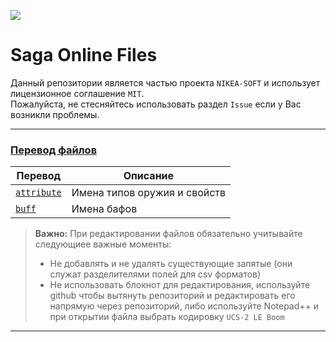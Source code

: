 ![](https://encrypted-tbn0.gstatic.com/images?q=tbn:ANd9GcRoHPzNp30TQnfo_gl6lBdzAhrnSBR2KrFnjURosst2r2vOi7XVTw&s)
# Saga Online Files
Данный репозитории является частью проекта `NIKEA-SOFT` и использует лицензионное соглашение `MIT`.  
Пожалуйста, не стесняйтесь использовать раздел `Issue` если у Вас возникли проблемы.

---
### [Перевод файлов](https://github.com/NIKEA-SOFT/SagaOnline-Files/tree/master/localization)

|    Перевод    |            Описание            |
| ------------- | ------------------------------ |
|  [`attribute`](https://github.com/NIKEA-SOFT/SagaOnline-Files/tree/master/localization/attribute.csv)  |   Имена типов оружия и свойств  |
|  [`buff`](https://github.com/NIKEA-SOFT/SagaOnline-Files/tree/master/localization/buff.csv)  |   Имена бафов  |

> **Важно:** 
> При редактировании файлов обязательно учитывайте следующиее важные моменты:
> - Не добавлять и не удалять существующие запятые (они служат разделителями полей для csv форматов)
> - Не использовать блокнот для редактирования, используйте github чтобы вытянуть репозиторий и редактировать его напрямую через  репозиторий, либо используйте Notepad++ и при открытии файла выбрать кодировку `UCS-2 LE Boom`

---
